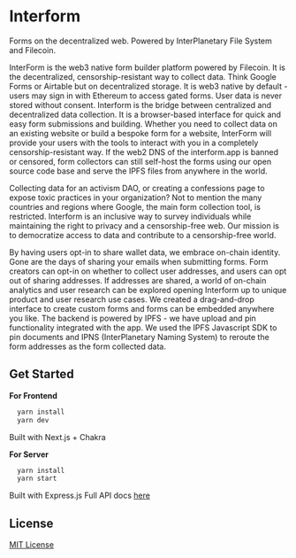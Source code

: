 # Interform

Forms on the decentralized web. Powered by InterPlanetary File System and Filecoin.

InterForm is the web3 native form builder platform powered by Filecoin. It is the decentralized, censorship-resistant way to collect data. Think Google Forms or Airtable but on decentralized storage. It is web3 native by default - users may sign in with Ethereum to access gated forms. User data is never stored without consent. Interform is the bridge between centralized and decentralized data collection.
It is a browser-based interface for quick and easy form submissions and building. Whether you need to collect data on an existing website or build a bespoke form for a website, InterForm will provide your users with the tools to interact with you in a completely censorship-resistant way. If the web2 DNS of the interform.app is banned or censored, form collectors can still self-host the forms using our open source code base and serve the IPFS files from anywhere in the world.


Collecting data for an activism DAO, or creating a confessions page to expose toxic practices in your organization? Not to mention the many countries and regions where Google, the main form collection tool, is restricted. Interform is an inclusive way to survey individuals while maintaining the right to privacy and a censorship-free web. Our mission is to democratize access to data and contribute to a censorship-free world.


By having users opt-in to share wallet data, we embrace on-chain identity. Gone are the days of sharing your emails when submitting forms. Form creators can opt-in on whether to collect user addresses, and users can opt out of sharing addresses. If addresses are shared, a world of on-chain analytics and user research can be explored opening Interform up to unique product and user research use cases.
We created a drag-and-drop interface to create custom forms and forms can be embedded anywhere you like. The backend is powered by IPFS - we have upload and pin functionality integrated with the app. We used the IPFS Javascript SDK to pin documents and IPNS (InterPlanetary Naming System) to reroute the form addresses as the form collected data.

## Get Started
**For Frontend**
```bash
  yarn install
  yarn dev
```
Built with Next.js + Chakra

**For Server**
```bash
  yarn install
  yarn start
```
Built with Express.js
Full API docs [here](/server/)

## License
[MIT License](LICENSE)

